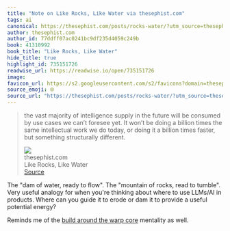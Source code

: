 ```yaml
---
title: "Note on Like Rocks, Like Water via thesephist.com"
tags: ai
canonical: https://thesephist.com/posts/rocks-water/?utm_source=thesephist&utm_medium=email&utm_campaign=revival-research-complexity-rocks-and-water
author: thesephist.com
author_id: 77ddff07ac0241bc9df235d4059c249b
book: 41310992
book_title: "Like Rocks, Like Water"
hide_title: true
highlight_id: 735151726
readwise_url: https://readwise.io/open/735151726
image: 
favicon_url: https://s2.googleusercontent.com/s2/favicons?domain=thesephist.com
source_emoji: 🌐
source_url: "https://thesephist.com/posts/rocks-water/?utm_source=thesephist&utm_medium=email&utm_campaign=revival-research-complexity-rocks-and-water#:~:text=the%20vast%20majority,something%20structurally%20different."
---
```


> the vast majority of intelligence supply in the future will be consumed by use cases we can’t foresee yet. It won’t be doing a billion times the same intellectual work we do today, or doing it a billion times faster, but something structurally different.
> <div class="quoteback-footer"><div class="quoteback-avatar"><img class="mini-favicon" src="https://s2.googleusercontent.com/s2/favicons?domain=thesephist.com"></div><div class="quoteback-metadata"><div class="metadata-inner"><span style="display:none">FROM:</span><div aria-label="thesephist.com" class="quoteback-author"> thesephist.com</div><div aria-label="Like Rocks, Like Water" class="quoteback-title"> Like Rocks, Like Water</div></div></div><div class="quoteback-backlink"><a target="_blank" aria-label="go to the full text of this quotation" rel="noopener" href="https://thesephist.com/posts/rocks-water/?utm_source=thesephist&utm_medium=email&utm_campaign=revival-research-complexity-rocks-and-water#:~:text=the%20vast%20majority,something%20structurally%20different." class="quoteback-arrow"> Source</a></div></div>

The "dam of water, ready to flow". The "mountain of rocks, read to tumble". Very useful analogy for when you're thinking about where to use LLMs/AI in products. Where can you guide it to erode or dam it to provide a useful potential energy?

Reminds me of the [build around the warp core](https://www.joshbeckman.org/notes/522283598) mentality as well.